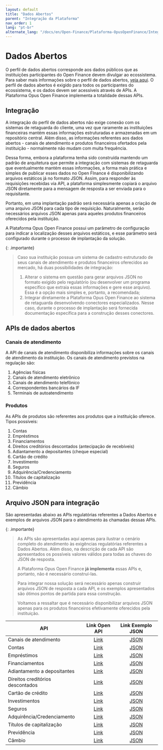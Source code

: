 ```yaml
---
layout: default
title: "Dados Abertos"
parent: "Integração da Plataforma"
nav_order: 1
lang: "pt-br"
alternate_lang: "/docs/en/Open-Finance/Plataforma-OpusOpenFinance/Integração/Dados_abertos/"
---
```


# Dados Abertos

O perfil de dados abertos corresponde aos dados públicos que as instituições participantes do Open Finance devem divulgar ao ecossistema. Para saber mais informações sobre o perfil de dados abertos, [veja aqui][Perfis-Open-Finance-Brasil].
O perfil de dados abertos é exigido para todos os participantes do ecossistema, e os dados devem ser acessíveis através de APIs. A Plataforma Opus Open Finance implementa a totalidade dessas APIs.

## Integração

A integração do perfil de dados abertos não exige conexão com os sistemas de retaguarda do cliente, uma vez que raramente as instituições financeiras mantém essas informações estruturadas e armazenadas em um repositório central. Além disso, as informações referentes aos dados abertos - canais de atendimento e produtos financeiros ofertados pela instituição - normalmente não mudam com muita frequência.

Dessa forma, embora a plataforma tenha sido construída mantendo um padrão de arquitetura que permite a integração com sistemas de retaguarda que eventualmente mantém essas informações, a forma mais prática e simples de publicar esses dados no Open FInance é disponibilizando arquivos estáticos já no formato JSON. Assim, para responder às requisições recebidas via API, a plataforma simplesmente copiará o arquivo JSON diretamente para a mensagem de resposta a ser enviada para o requisitante.

Portanto, em uma implantação padrão será necessária apenas a criação de uma arquivo JSON para cada tipo de requisição. Naturalmente, serão necessários arquivos JSON  apenas para aqueles produtos financeiros oferecidos pela instituição.

A Plataforma Opus Open Finance possui um parâmetro de configuração para indicar a localização desses arquivos estáticos, e esse parâmetro será configurado durante o processo de implantação da solução.

{: .importante}
>Caso sua instituição possua um sistema de cadastro estruturado de seus canais de atendimento e produtos financeiros oferecidos ao mercado, há duas possibilidades de integração:
>
>1. Alterar o sistema em questão para gerar arquivos JSON no formato exigido pelo regulatório (ou desenvolver um programa específico que extraia essas informações e gere esse arquivo). Essa é a opção mais simples e, portanto, a recomendada;
>2. Integrar diretamente a Plataforma Opus Open Finance ao sistema de retaguarda desenvolvendo conectores especializados. Nesse caso, durante o processo de implantação será fornecida documentação específica para a construção desses conectores.

## APIs de dados abertos

### Canais de atendimento

A API de canais de atendimento disponibiliza informações sobre os canais de atendimento da instituição. Os canais de atendimento previstos na regulação são:

1. Agências físicas
2. Canais de atendimento eletrônico
3. Canais de atendimento telefônico
4. Correspondentes bancários da IF
5. Terminais de autoatendimento

### Produtos

As APIs de produtos são referentes aos produtos que a instituição oferece. Tipos possíveis:

1. Contas
2. Empréstimos
3. Financiamentos
4. Direitos creditórios descontados (antecipação de recebíveis)
5. Adiantamento a depositantes (cheque especial)
6. Cartão de crédito
7. Investimento
8. Seguros
9. Adquirência/Credenciamento
10. Títulos de capitalização
11. Previdência
12. Câmbio

## Arquivo JSON para integração

São apresentadas abaixo as APIs regulatórias referentes a Dados Abertos e exemplos de arquivos JSON para o atendimento às chamadas dessas APIs.

{: .importante}
>As APIs são apresentadas aqui apenas para ilustrar o cenário completo do atendimento às exigências regulatórias referentes a Dados Abertos. Além disso, na descrição de cada API são apresentados os possíveis valores válidos para todas as chaves do JSON de resposta.
>
>A Plataforma Opus Open Finance **já implementa** essas APIs e, portanto, não é necessário construí-las.
>
>Para integrar nossa solução será necessário apenas construir arquivos JSON de resposta a cada API, e os exemplos apresentados são ótimos pontos de partida para essa construção.
>
>Voltamos a ressaltar que é necessário disponibilizar arquivos JSON apenas para os produtos financeiros efetivamente oferecidos pela instituição.

|API                               |Link Open API          |Link Exemplo JSON           |
|----------------------------------|:---------------------:|:--------------------------:|
|Canais de atendimento             |[Link][Channels]       |[JSON][Channels-JSON]       |
|Contas                            |[Link][Accounts]       |[JSON][Accounts-JSON]       |
|Empréstimos                       |[Link][Loans]          |[JSON][Loans-JSON]          |
|Financiamentos                    |[Link][Financings]     |[JSON][Financings-JSON]     |
|Adiantamento a depositantes       |[Link][Unarranged]     |[JSON][Unarranged-JSON]     |
|Direitos creditórios descontados  |[Link][Inv-financings] |[JSON][Inv-financings-JSON] |
|Cartão de crédito                 |[Link][CreditCard]     |[JSON][CreditCard-JSON]     |
|Investimentos                     |[Link][Investments]    |[JSON][Investments-JSON]    |
|Seguros                           |[Link][Insurance]      |[JSON][Insurance-JSON]      |
|Adquirência/Credenciamento        |[Link][Acquiring]      |[JSON][Acquiring-JSON]      |
|Títulos de capitalização          |[Link][Capitalization] |[JSON][Capitalization-JSON] |
|Previdência                       |[Link][Pension]        |[JSON][Pension-JSON]        |
|Câmbio                            |[Link][Exchange]       |[JSON][Exchange-JSON]       |

[Acquiring]: ../../../../swagger-ui/index.html?api=open-data-acquiring.html
[Accounts]: ../../../../swagger-ui/index.html?api=open-data-accounts.html
[Capitalization]: ../../../../swagger-ui/index.html?api=open-data-capitalization.html
[Channels]: ../../../../swagger-ui/index.html?api=open-data-channels.html
[CreditCard]: ../../../../swagger-ui/index.html?api=open-data-credit-cards.html
[Exchange]: ../../../../swagger-ui/index.html?api=open-data-exchange.html
[Financings]: ../../../../swagger-ui/index.html?api=open-data-financings.html
[Insurance]: ../../../../swagger-ui/index.html?api=open-data-insurance.html
[Investments]: ../../../../swagger-ui/index.html?api=open-data-investments.html
[Inv-financings]: ../../../../swagger-ui/index.html?api=open-data-invoice-financings.html
[Loans]: ../../../../swagger-ui/index.html?api=open-data-loans.html
[Pension]: ../../../../swagger-ui/index.html?api=open-data-pension.html
[Unarranged]: ../../../../swagger-ui/index.html?api=open-data-unarranged.html

[Channels-JSON]: ../apis-dados-abertos/DadosAbertos-Channels
[Accounts-JSON]: ../apis-dados-abertos/DadosAbertos-Accounts
[Loans-JSON]: ../apis-dados-abertos/DadosAbertos-Loans
[Financings-JSON]: ../apis-dados-abertos/DadosAbertos-Financings
[Unarranged-JSON]: ../apis-dados-abertos/DadosAbertos-Unarranged
[Inv-financings-JSON]: ../apis-dados-abertos/DadosAbertos-Invoice
[CreditCard-JSON]: ../apis-dados-abertos/DadosAbertos-CreditCard
[Investments-JSON]: ../apis-dados-abertos/DadosAbertos-Investments
[Insurance-JSON]: ../apis-dados-abertos/DadosAbertos-Insurance
[Acquiring-JSON]: ../apis-dados-abertos/DadosAbertos-Acquiring
[Capitalization-JSON]: ../apis-dados-abertos/DadosAbertos-Capitalization
[Pension-JSON]: ../apis-dados-abertos/DadosAbertos-Pension
[Exchange-JSON]: ../apis-dados-abertos/DadosAbertos-Exchange

[Perfis-Open-Finance-Brasil]: ../../Open-Finance-Brasil/PerfisOFB/Dados-abertos.html
